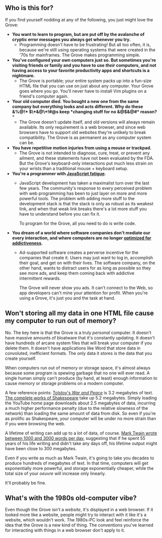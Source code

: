 ## Who is this for?

If you find yourself nodding at any of the following, you just might love the Grove:

- **You want to learn to program, but are put off by the avalanche of
  cryptic error messages you always get whenever you try.**
  - Programming doesn't have to be frustrating! But all too often, it is, because
    we're still using operating systems that were created in the '70s for
    mainframes. The Grove makes programming simple.
- **You've configured your own computers just so. But sometimes
  you're visiting friends or family and you have to use *their* computers, and not
  having access to your favorite productivity apps and shortcuts is a nightmare.**
  - The Grove is portable; your entire system packs up into a fun-size HTML file
    that you can use on just about any computer. Your Grove goes where you go.
    You'll never have to install Vim plugins on a friend's computer again.
- **Your old computer died. You bought a new one from the same company but everything
  looks and acts different. Why do these &%$@!$\* $\*&@\*!#@s keep
  *changing stuff for no &@$&@#\* reason?***
  - The Grove doesn't update itself, and old versions will always remain available.
    Its only requirement is a web browser, and since web browsers have to support
    old websites they're unlikely to break compatibility. The Grove is as permanent
    as any computer system can be.
- **You have repetitive motion injuries from using a mouse or trackpad.**
  - The Grove is not intended to diagnose, cure, treat, or prevent any ailment, and
    these statements have not been evaluated by the FDA. But the Grove's
    keyboard-only interactions put much less strain on your wrists than a traditional
    mouse + keyboard setup.
- **You're a programmer with [JavaScript fatigue](https://hackernoon.com/how-it-feels-to-learn-javascript-in-2016-d3a717dd577f).**
  - JavaScript development has taken a maximalist turn over the last few years.
    The community's response to every perceived problem with web programming has been
    to just layer on more and more powerful tools. The problem with adding more stuff
    to the development stack is that the stack is only as robust as its weakest link,
    and when that weak link breaks there's a lot more stuff you have to understand
    before you can fix it.
    
    To program for the Grove, all you need to do is write code.
- **You dream of a world where software companies don't mediate our every interaction,
  and where computers are no longer [optimized for addictiveness](http://www.timewellspent.io/).**
  - Ad-supported software creates a perverse incentive for the companies that create it.
    Users may just want to log in, accomplish their goal, and get on with their lives.
    The software company, on the other hand, wants to distract users for as long as
    possible so they see more ads, and keep them coming back with addictive intermittent
    rewards.
    
    The Grove will never show you ads. It can't connect to the Web, so app developers
    can't mine your attention for profit. When you're using a Grove, it's just you
    and the task at hand.

## Won't storing all my data in one HTML file cause my computer to run out of memory?

No. The key here is that the Grove is a truly *personal* computer. It doesn't have
massive amounts of bloatware that it's constantly updating. It doesn't have
hundreds of arcane system files that will break your computer if you delete
them. It doesn't have applications like Word that store data in convoluted,
inefficient formats. The only data it stores is the data that you create yourself.

When computers run out of memory or storage space, it's almost always
because some program is spewing garbage that no one will ever read.
A single human simply can't produce (by hand, at least) enough information
to cause memory or storage problems on a modern computer.

A few reference points:
[Tolstoy's _War and Peace_](https://konklone.com/assets/images/blog/sha-1/war-and-peace.txt)
is 3.2 megabytes of text.
[The complete works of Shakespeare](https://ocw.mit.edu/ans7870/6/6.006/s08/lecturenotes/files/t8.shakespeare.txt)
take up 5.2 megabytes.
Simply loading the YouTube home page downloads about 2.5
megabytes of data, incurring a much higher performance penalty (due to the
relative slowness of the network) than loading the same amount of data from
disk. So even if you're as prolific as Shakespeare, your computer
will be under no more strain than if you were browsing the web.

A lifetime of writing can add up to a lot of data, of course.
[Mark Twain wrote between 1000 and 3000 words per day](http://aaronjfisher.github.io/mark-twain-was-a-stats-fan.html),
suggesting that if he spent 55 years of his life writing
and didn't take any days off, his lifetime output might have been
close to 300 megabytes.

Even if you write as much as Mark Twain, it's going to take you decades
to produce hundreds of megabytes of text. In that time, computers will get
exponentially more powerful, and storage exponentially cheaper, while the total
size of your _oeuvre_ will increase only linearly.

It'll probably be fine.

## What's with the 1980s old-computer vibe?

Even though the Grove isn't a *website*, it's displayed in a web browser.
If it looked more like a website, people might try to interact with it like it's
a website, which wouldn't work. The 1980s-PC look and feel
reinforce the idea that the Grove is a new kind of thing.
The conventions you've learned for interacting with things in a web browser
don't apply to it.
